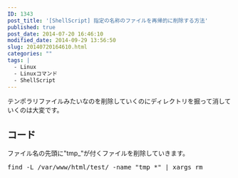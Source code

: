 ```yaml
---
ID: 1343
post_title: '[ShellScript] 指定の名称のファイルを再帰的に削除する方法'
published: true
post_date: 2014-07-20 16:46:10
modified_date: 2014-09-29 13:56:50
slug: 20140720164610.html
categories: ""
tags: |
  - Linux
  - Linuxコマンド
  - ShellScript
---
```

テンポラリファイルみたいなのを削除していくのにディレクトリを掘って消していくのは大変です。
<!--more-->
<h2>コード</h2>
ファイル名の先頭に"tmp_"が付くファイルを削除していきます。
<pre class="prettyprint linenums">find -L /var/www/html/test/ -name &quot;tmp_*&quot; | xargs rm</pre>